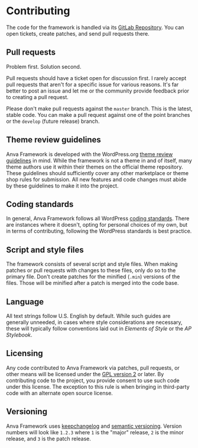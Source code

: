 # Contributing

The code for the framework is handled via its [GitLab Repository](https://gitlab.com/anthuanvasquez/anva-framework). You can open tickets, create patches, and send pull requests there.

## Pull requests

Problem first. Solution second.

Pull requests should have a ticket open for discussion first. I rarely accept pull requests that aren't for a specific issue for various reasons. It's far better to post an issue and let me or the community provide feedback prior to creating a pull request.

Please don't make pull requests against the `master` branch. This is the latest, stable code. You can make a pull request against one of the point branches or the `develop` (future release) branch.

## Theme review guidelines

Anva Framework is developed with the WordPress.org [theme review guidelines](https://make.wordpress.org/themes/handbook/review) in mind. While the framework is not a theme in and of itself, many theme authors use it within their themes on the official theme repository. These guidelines should sufficiently cover any other marketplace or theme shop rules for submission. All new features and code changes must abide by these guidelines to make it into the project.

## Coding standards

In general, Anva Framework follows all WordPress [coding standards](https://make.wordpress.org/core/handbook/best-practices/coding-standards). There are instances where it doesn't, opting for personal choices of my own, but in terms of contributing, following the WordPress standards is best practice.

## Script and style files

The framework consists of several script and style files. When making patches or pull requests with changes to these files, only do so to the primary file. Don't create patches for the minified (`.min`) versions of the files. Those will be minified after a patch is merged into the code base.

## Language

All text strings follow U.S. English by default. While such guides are generally unneeded, in cases where style considerations are necessary, these will typically follow conventions laid out in *Elements of Style* or the *AP Stylebook*.

## Licensing

Any code contributed to Anva Framework via patches, pull requests, or other means will be licensed under the [GPL version 2](http://www.gnu.org/licenses/old-licenses/gpl-2.0.html) or later. By contributing code to the project, you provide consent to use such code under this license. The exception to this rule is when bringing in third-party code with an alternate open source license.

## Versioning

Anva Framework uses [keepchangelog](http://keepachangelog.com/en/1.0.0/) and [semantic versioning](http://semver.org). Version numbers will look like `1.2.3` where `1` is the "major" release, `2` is the minor release, and `3` is the patch release.
